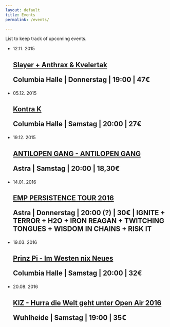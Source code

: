 ```yaml
---
layout: default
title: Events
permalink: /events/

---
```


<p>
List to keep track of upcoming events.
</p>
<!--
<div id="venue-link-container">
    <a href="">Open all links</a>
    <ul>
        <li><a href="http://columbiahalle.berlin/" target="_blank">Columbiahalle</li>
        <li><a href="http://so36.de/concerts/" target="_blank">S0 36</li>
        <li><a href="http://www.lido-berlin.de/events" target="_blank">Lido</li>
        <li><a href="http://www.astra-berlin.de/events/" target="_blank">Astra</li>
        <li><a href="" target="_blank"></li>
        <li><a href="" target="_blank"></li>
        <li><a href="" target="_blank"></li>
    </ul>
</div>
-->
<ul class="post-list">

<li>
    <p class="post-list-date">
        <span class="post-meta post-list-date-day">12.11.</span>
        <span class="post-meta post-list-date-year">2015</span>
    </p>
    <h2>
        <a class="post-link" href="http://www.trinitytickets.de/85/slayer" target="_blank">
        Slayer + Anthrax & Kvelertak
        </a>
        <p class="post-meta">
        Columbia Halle | Donnerstag | 19:00 | 47€ 
        </p>
    </h2>
</li>

<li>
    <p class="post-list-date">
        <span class="post-meta post-list-date-day">05.12.</span>
        <span class="post-meta post-list-date-year">2015</span>
    </p>
    <h2>
        <a class="post-link" href="http://www.trinitytickets.de/24/kontra-k" target="_blank">
        Kontra K
        </a>
        <p class="post-meta">
        Columbia Halle | Samstag | 20:00 | 27€ 
        </p>
    </h2>
</li>

<li>
    <p class="post-list-date">
        <span class="post-meta post-list-date-day">19.12.</span>
        <span class="post-meta post-list-date-year">2015</span>
    </p>
    <h2>
        <a class="post-link" href="http://www.koka36.de/antilopen+gang_ticket_61555.html" target="_blank">
        ANTILOPEN GANG - ANTILOPEN GANG
        </a>
        <p class="post-meta">
        Astra | Samstag | 20:00 | 18,30€
        </p>
    </h2>
</li>

<li>
    <p class="post-list-date">
        <span class="post-meta post-list-date-day">14.01.</span>
        <span class="post-meta post-list-date-year">2016</span>
    </p>
    <h2>
        <a class="post-link" href="http://www.ragewear.net/Persistence-Tour-Ticket-Berlin" target="_blank">
        EMP PERSISTENCE TOUR 2016
        </a>
        <p class="post-meta">
        Astra | Donnerstag | 20:00 (?) | 30€ | IGNITE + TERROR + H2O + IRON REAGAN + TWITCHING TONGUES + WISDOM IN CHAINS + RISK IT
        </p>
    </h2>
</li>

<li>
    <p class="post-list-date">
        <span class="post-meta post-list-date-day">19.03.</span>
        <span class="post-meta post-list-date-year">2016</span>
    </p>
    <h2>
        <a class="post-link" href="http://www.eventim.de/prinz-pi-berlin-Tickets.html?affiliate=EVE&doc=artistPages%2Ftickets&fun=artist&action=tickets&key=1079557%246347048&jumpIn=yTix&kuid=18805&from=erdetaila" target="_blank">
        Prinz Pi - Im Westen nix Neues
        </a>
        <p class="post-meta">
        Columbia Halle | Samstag | 20:00 | 32€ 
        </p>
    </h2>
</li>

<li>
    <p class="post-list-date">
        <span class="post-meta post-list-date-day">20.08.</span>
        <span class="post-meta post-list-date-year">2016</span>
    </p>
    <h2>
        <a class="post-link" href="http://www.trinitytickets.de/197/k.i.z" target="_blank">
        KIZ - Hurra die Welt geht unter Open Air 2016
        </a>
        <p class="post-meta">
        Wuhlheide | Samstag | 19:00 | 35€ 
        </p>
    </h2>
</li>

</ul>
